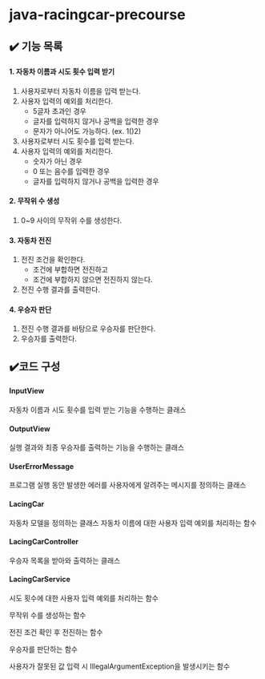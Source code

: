 # java-racingcar-precourse

## ✔️ 기능 목록 

#### 1. 자동차 이름과 시도 횟수 입력 받기

1. 사용자로부터 자동차 이름을 입력 받는다.
2. 사용자 입력의 예외를 처리한다.
    - 5글자 초과인 경우
    - 글자를 입력하지 않거나 공백을 입력한 경우
    - 문자가 아니어도 가능하다. (ex. 1()2)
3. 사용자로부터 시도 횟수를 입력 받는다.
4. 사용자 입력의 예외를 처리한다.
    - 숫자가 아닌 경우
    - 0 또는 음수를 입력한 경우
    - 글자를 입력하지 않거나 공백을 입력한 경우

#### 2. 무작위 수 생성

1. 0~9 사이의 무작위 수를 생성한다.

#### 3. 자동차 전진

1. 전진 조건을 확인한다.
   - 조건에 부합하면 전진하고
   - 조건에 부합하지 않으면 전진하지 않는다.
2. 전진 수행 결과를 출력한다.

#### 4. 우승자 판단

1. 전진 수행 결과를 바탕으로 우승자를 판단한다.
2. 우승자를 출력한다.



## ✔️코드 구성

#### InputView
자동차 이름과 시도 횟수를 입력 받는 기능을 수행하는 클래스

#### OutputView
실행 결과와 최종 우승자를 출력하는 기능을 수행하는 클래스
 
#### UserErrorMessage
프로그램 실행 동안 발생한 에러를 사용자에게 알려주는 메시지를 정의하는 클래스

#### LacingCar
자동차 모델을 정의하는 클래스
자동차 이름에 대한 사용자 입력 예외를 처리하는 함수
 
#### LacingCarController
우승자 목록을 받아와 출력하는 클래스

#### LacingCarService
시도 횟수에 대한 사용자 입력 예외를 처리하는 함수

무작위 수를 생성하는 함수

전진 조건 확인 후 전진하는 함수

우승자를 판단하는 함수

사용자가 잘못된 값 입력 시 IllegalArgumentException을 발생시키는 함수

